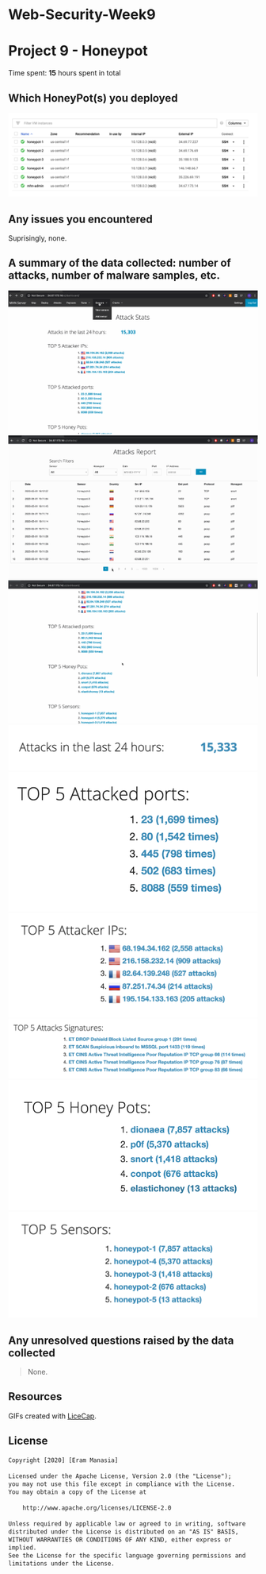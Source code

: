# Web-Security-Week9

# Project 9 - Honeypot

Time spent: **15** hours spent in total

## Which HoneyPot(s) you deployed 
![](VMInstances.png)

## Any issues you encountered
Suprisingly, none.

## A summary of the data collected: number of attacks, number of malware samples, etc.
![](SensorGif.gif)
![](AttackReportGif.gif) 
![](AttackStatsGIF.gif) 
![](AttackStats.png) 
![](Top5AttackedPorts.png)
![](Top5AttackerIPs.png)
![](Top5AttacksSignatures.png)
![](Top5HoneyPots.png)
![](Top5Sensors.png)
## Any unresolved questions raised by the data collected 
  > None.

## Resources

GIFs created with [LiceCap](http://www.cockos.com/licecap/).

## License

    Copyright [2020] [Eram Manasia]

    Licensed under the Apache License, Version 2.0 (the "License");
    you may not use this file except in compliance with the License.
    You may obtain a copy of the License at

        http://www.apache.org/licenses/LICENSE-2.0

    Unless required by applicable law or agreed to in writing, software
    distributed under the License is distributed on an "AS IS" BASIS,
    WITHOUT WARRANTIES OR CONDITIONS OF ANY KIND, either express or implied.
    See the License for the specific language governing permissions and
    limitations under the License.
